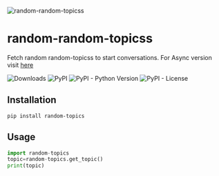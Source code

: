 ![random-random-topicss](https://i.imgur.com/1248yt1.png)

# random-random-topicss
Fetch random random-topicss to start conversations.
For Async version visit [here](https://github.com/johan-naizu/random-random-topicss)

![Downloads](https://pepy.tech/badge/random-random-topics) ![PyPI](https://img.shields.io/pypi/v/random-topics) ![PyPI - Python Version](https://img.shields.io/pypi/pyversions/random-topics) ![PyPI - License](https://img.shields.io/pypi/l/random-topics)
## Installation
```pip
pip install random-topics
```
## Usage
```python
import random-topics
topic=random-topics.get_topic()
print(topic)
